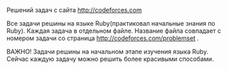 Решений задач с сайта http://codeforces.com

Все задачи решины на языке Ruby(практиковал начальные знания по Ruby).
Каждая задача в отдельном файле.
Название файла совпадает с номером задачи со страница http://codeforces.com/problemset .

ВАЖНО! Задачи решины на начальном этапе изучения языка Ruby.
Сейчас каждую задачу можно решить более красивыми способами.
